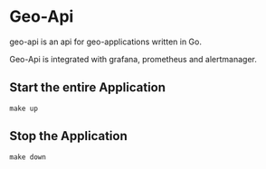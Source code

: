 # Geo-Api

geo-api is an api for geo-applications written in Go.

Geo-Api is integrated with grafana, prometheus and alertmanager. 

## Start the entire Application

```
make up
```

## Stop the Application

```
make down
```